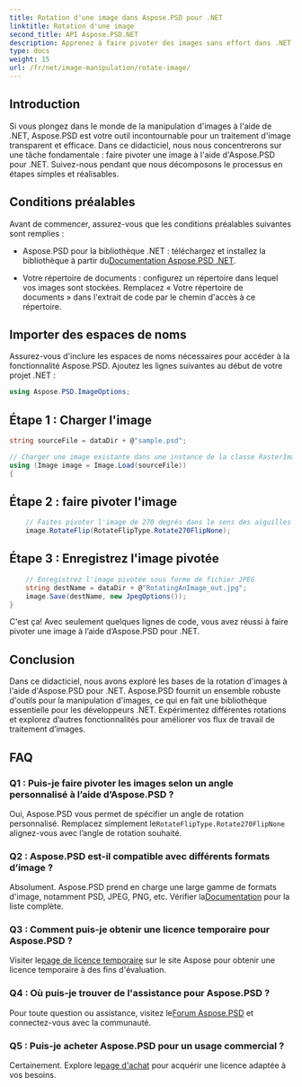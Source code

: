 ```yaml
---
title: Rotation d'une image dans Aspose.PSD pour .NET
linktitle: Rotation d'une image
second_title: API Aspose.PSD.NET
description: Apprenez à faire pivoter des images sans effort dans .NET avec Aspose.PSD. Suivez notre tutoriel étape par étape.
type: docs
weight: 15
url: /fr/net/image-manipulation/rotate-image/
---
```

## Introduction

Si vous plongez dans le monde de la manipulation d'images à l'aide de .NET, Aspose.PSD est votre outil incontournable pour un traitement d'image transparent et efficace. Dans ce didacticiel, nous nous concentrerons sur une tâche fondamentale : faire pivoter une image à l'aide d'Aspose.PSD pour .NET. Suivez-nous pendant que nous décomposons le processus en étapes simples et réalisables.

## Conditions préalables

Avant de commencer, assurez-vous que les conditions préalables suivantes sont remplies :

-  Aspose.PSD pour la bibliothèque .NET : téléchargez et installez la bibliothèque à partir du[Documentation Aspose.PSD .NET](https://reference.aspose.com/psd/net/).

- Votre répertoire de documents : configurez un répertoire dans lequel vos images sont stockées. Remplacez « Votre répertoire de documents » dans l'extrait de code par le chemin d'accès à ce répertoire.

## Importer des espaces de noms

Assurez-vous d'inclure les espaces de noms nécessaires pour accéder à la fonctionnalité Aspose.PSD. Ajoutez les lignes suivantes au début de votre projet .NET :

```csharp
using Aspose.PSD.ImageOptions;
```

## Étape 1 : Charger l'image

```csharp
string sourceFile = dataDir + @"sample.psd";

// Charger une image existante dans une instance de la classe RasterImage
using (Image image = Image.Load(sourceFile))
{
```

## Étape 2 : faire pivoter l'image

```csharp
    // Faites pivoter l'image de 270 degrés dans le sens des aiguilles d'une montre
    image.RotateFlip(RotateFlipType.Rotate270FlipNone);
```

## Étape 3 : Enregistrez l'image pivotée

```csharp
    // Enregistrez l'image pivotée sous forme de fichier JPEG
    string destName = dataDir + @"RotatingAnImage_out.jpg";
    image.Save(destName, new JpegOptions());
}
```

C'est ça! Avec seulement quelques lignes de code, vous avez réussi à faire pivoter une image à l’aide d’Aspose.PSD pour .NET.

## Conclusion

Dans ce didacticiel, nous avons exploré les bases de la rotation d'images à l'aide d'Aspose.PSD pour .NET. Aspose.PSD fournit un ensemble robuste d'outils pour la manipulation d'images, ce qui en fait une bibliothèque essentielle pour les développeurs .NET. Expérimentez différentes rotations et explorez d’autres fonctionnalités pour améliorer vos flux de travail de traitement d’images.

## FAQ

### Q1 : Puis-je faire pivoter les images selon un angle personnalisé à l’aide d’Aspose.PSD ?

Oui, Aspose.PSD vous permet de spécifier un angle de rotation personnalisé. Remplacez simplement le`RotateFlipType.Rotate270FlipNone` alignez-vous avec l’angle de rotation souhaité.

### Q2 : Aspose.PSD est-il compatible avec différents formats d’image ?

 Absolument. Aspose.PSD prend en charge une large gamme de formats d'image, notamment PSD, JPEG, PNG, etc. Vérifier la[Documentation](https://reference.aspose.com/psd/net/) pour la liste complète.

### Q3 : Comment puis-je obtenir une licence temporaire pour Aspose.PSD ?

 Visiter le[page de licence temporaire](https://purchase.aspose.com/temporary-license/) sur le site Aspose pour obtenir une licence temporaire à des fins d'évaluation.

### Q4 : Où puis-je trouver de l'assistance pour Aspose.PSD ?

 Pour toute question ou assistance, visitez le[Forum Aspose.PSD](https://forum.aspose.com/c/psd/34) et connectez-vous avec la communauté.

### Q5 : Puis-je acheter Aspose.PSD pour un usage commercial ?

 Certainement. Explore le[page d'achat](https://purchase.aspose.com/buy) pour acquérir une licence adaptée à vos besoins.